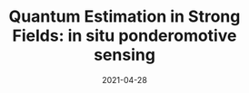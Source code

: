 ---
title: "Quantum Estimation in Strong Fields: in situ ponderomotive sensing"
collection: publications
permalink: " /publication/2021-04-28-Quantum Estimation in Strong Fields: in situ ponderomotive sensing"
date: 2021-04-28
venue: 'Phys. Rev. A'
paperurl: 'https://arxiv.org/abs/2008.10070'
citation: 'A.S. Maxwell, A. Serafini, S. Bose, C. Figueira de Morisson Faria, Phys. Rev. A 103, 043519 (2021)'
---